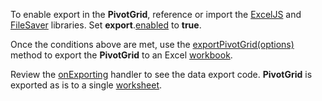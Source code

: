 To enable export in the **PivotGrid**, reference or import the <a href="https://github.com/exceljs/exceljs" target="_blank">ExcelJS</a> and <a href="https://github.com/eligrey/FileSaver.js/" target="_blank">FileSaver</a> libraries. Set **export**.[enabled](/Documentation/ApiReference/UI_Widgets/dxPivotGrid/Configuration/export/#enabled) to **true**. 

Once the conditions above are met, use the [exportPivotGrid(options)](/Documentation/ApiReference/Common/Utils/excelExporter/#exportPivotGridoptions) method to export the **PivotGrid** to an Excel <a href="https://github.com/exceljs/exceljs#create-a-workbook" target="_blank">workbook</a>.

Review the [onExporting](/Documentation/ApiReference/UI_Widgets/dxPivotGrid/Configuration/#onExporting) handler to see the data export code. **PivotGrid** is exported as is to a single <a href="https://github.com/exceljs/exceljs#add-a-worksheet" target="_blank">worksheet</a>.
